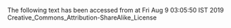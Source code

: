 The following text has been accessed from at Fri Aug 9 03:05:50 IST 2019
Creative_Commons_Attribution-ShareAlike_License
